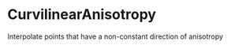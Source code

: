 CurvilinearAnisotropy
=====================

Interpolate points that have a non-constant direction of anisotropy
